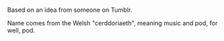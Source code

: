 Based on an idea from someone on Tumblr.

Name comes from the Welsh "cerddoriaeth", meaning music and pod, for well, pod.
